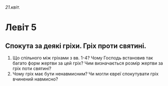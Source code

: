 
_21.квіт._

# Левіт 5

## Спокута за деякі гріхи. Гріх проти святині.
1. Що спільного між гріхами з вв. 1-4? Чому Господь встановив так багато форм жертви за цей гріх? Чим визначається розмір жертви за гріх поти святині?
2. Чому гріх має бути ненавмисним?  Чи могли євреї спокутувати гріх вчинений навмисно?
